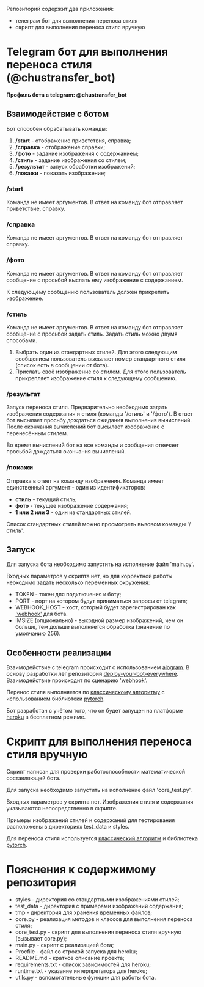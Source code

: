Репозиторий содержит два приложения:
* телеграм бот для выполнения переноса стиля
* скрипт для выполнения переноса стиля вручную

# Telegram бот для выполнения переноса стиля (@chustransfer_bot) 
**Профиль бота в telegram: @chustransfer_bot**

## Взаимодействие с ботом
Бот способен обрабатывать команды:
1. **/start** - отображение приветствия, справка;
1. **/справка** - отображение справки;
1. **/фото** - задание изображения с содержанием;
1. **/стиль** - задание изображения со стилем;
1. **/результат** - запуск обработки изображений;
1. **/покажи** - показать изображение;

### /start
Команда не имеет аргументов. В ответ на команду бот отправляет приветствие, справку. 

### /справка
Команда не имеет аргументов. В ответ на команду бот отправляет справку.

### /фото
Команда не имеет аргументов. В ответ на команду бот отправляет сообщение с просьбой
выслать ему изображение с содержанием.

К следующему сообщению пользователь должен прикрепить изображение.

### /стиль
Команда не имеет аргументов. В ответ на команду бот отправляет сообщение с просьбой
задать стиль. Задать стиль можно двумя способами.
1. Выбрать один из стандартных стилей. Для этого следующим сообщением пользователь 
высылает номер стандартного стиля (список есть в сообщении от бота).
1. Прислать своё изображение со стилем. 
Для этого пользователь прикрепляет изображение стиля к следующему сообщению. 

### /результат
Запуск переноса стиля. Предварительно необходимо задать изображения 
содержания и стиля (команды '/стиль' и '/фото').
В ответ бот высылает просьбу дождаться ожидания выполнения вычислений. 
После окончания вычислений бот высылает изображение с перенесённым стилем.

Во время вычислений бот на все команды и сообщения отвечает просьбой дождаться
окончания вычислений.

### /покажи
Отправка в ответ на команду изображения.
Команда имеет единственный аргумент - один из идентификаторов:
* **стиль** - текущий стиль;
* **фото** - текущее изображение содержания;
* **1 или 2 или 3** - один из стандартных стилей.

Список стандартных стилей можно просмотреть вызовом команды '/стиль'. 

## Запуск
Для запуска бота необходимо запустить на исполнение файл 'main.py'.

Входных параметров у скрипта нет, но для корректной работы неоходимо задать
несколько переменных окружения:
* TOKEN - токен для подключения к боту;
* PORT - порт на котором будут приниматься запросы от telegram;
* WEBHOOK_HOST - хост, который будет зарегистрирован как 
['webhook'](https://groosha.gitbook.io/telegram-bot-lessons/chapter4) для бота.
* IMSIZE (опционально) - выходной размер изображений, чем он больше, 
тем дольше выполняется обработка (значение по умолчанию 256).

## Особенности реализации
Взаимодействие с telegram происходит с использованием [aiogram](https://docs.aiogram.dev/en/latest/).
В основу разработки лёг репозиторий [deploy-your-bot-everywhere](https://github.com/deploy-your-bot-everywhere).
Взаимодействие происходит по сценарию ['webhook'](https://groosha.gitbook.io/telegram-bot-lessons/chapter4).

Перенос стиля выполняется по 
[классическому алгоритму](https://pytorch.org/tutorials/advanced/neural_style_tutorial.html)
с использованием библиотеки [pytorch](https://pytorch.org/).

Бот разработан с учётом того, что он будет запущен на платформе [heroku](https://dashboard.heroku.com/apps)
в бесплатном режиме.

# Скрипт для выполнения переноса стиля вручную

Скрипт написан для проверки работоспособности математической составляющей бота.

Для запуска необходимо запустить на исполнение файл 'core_test.py'.

Входных параметров у скрипта нет. Изображения стиля и содержания указываются
непосредственно в скрипте.

Примеры изображений стилей и содержаний для тестирования расположены в директориях
test_data и styles.

Для переноса стиля используется 
[классический алгоритм](https://pytorch.org/tutorials/advanced/neural_style_tutorial.html)
и библиотека [pytorch](https://pytorch.org/).

# Пояснения к содержимому репозитория
* styles - директория со стандартными изображениями стилей;
* test_data - директория с примерами изображений содержания;
* tmp - директория для хранения временных файлов;
* core.py - реализация методов и классов для выполнения переноса стиля;
* core_test.py - скрипт для выполнения переноса стиля вручную (вызывает core.py);
* main.py - скрипт с реализацией бота;
* Procfile - файл со строкой запуска для heroku;
* README.md - краткое описание проекта;
* requirements.txt - список зависимостей для heroku;
* runtime.txt - указание интерпретатора для heroku;
* utils.py - вспомогательные функции для работы бота.